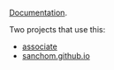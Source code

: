 [Documentation](https://pkgs.racket-lang.org/package/pollen-citations-mcgill).

Two projects that use this:
* [associate](https://github.com/sanchom/associate)
* [sanchom.github.io](https://github.com/sanchom/sanchom.github.io)
